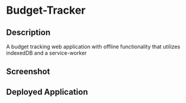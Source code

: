 # Budget-Tracker

## Description

A budget tracking web application with offline functionality that utilizes indexedDB and a service-worker

## Screenshot

## Deployed Application